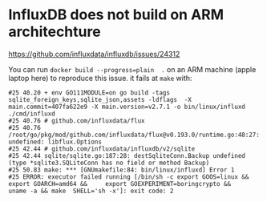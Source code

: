 # InfluxDB does not build on ARM architechture 

https://github.com/influxdata/influxdb/issues/24312

You can run `docker build --progress=plain  .` on an ARM machine (apple laptop here) to reproduce this issue. it fails at `make` with:

```
#25 40.20 + env GO111MODULE=on go build -tags sqlite_foreign_keys,sqlite_json,assets -ldflags  -X main.commit=407fa622e9 -X main.version=v2.7.1 -o bin/linux/influxd ./cmd/influxd
#25 40.76 # github.com/influxdata/flux
#25 40.76 /root/go/pkg/mod/github.com/influxdata/flux@v0.193.0/runtime.go:48:27: undefined: libflux.Options
#25 42.44 # github.com/influxdata/influxdb/v2/sqlite
#25 42.44 sqlite/sqlite.go:187:28: destSqliteConn.Backup undefined (type *sqlite3.SQLiteConn has no field or method Backup)
#25 50.83 make: *** [GNUmakefile:84: bin/linux/influxd] Error 1
#25 ERROR: executor failed running [/bin/sh -c export GOOS=linux &&     export GOARCH=amd64 &&     export GOEXPERIMENT=boringcrypto &&     uname -a && make  SHELL='sh -x']: exit code: 2
```